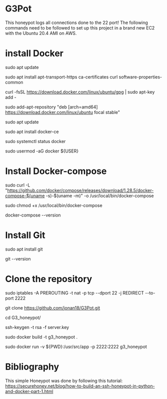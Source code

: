 # G3Pot

This honeypot logs all connections done to the 22 port! 
The following commands need to be followed to set up this project in a brand new EC2 with the Ubuntu 20.4 AMI on AWS.

# install Docker

sudo apt update

sudo apt install apt-transport-https ca-certificates curl software-properties-common

curl -fsSL https://download.docker.com/linux/ubuntu/gpg | sudo apt-key add -

sudo add-apt-repository "deb [arch=amd64] https://download.docker.com/linux/ubuntu focal stable"

sudo apt update

sudo apt install docker-ce

sudo systemctl status docker

sudo usermod -aG docker ${USER}

# Install Docker-compose
sudo curl -L "https://github.com/docker/compose/releases/download/1.28.5/docker-compose-$(uname -s)-$(uname -m)" -o /usr/local/bin/docker-compose

sudo chmod +x /usr/local/bin/docker-compose

docker-compose --version

# Install Git
sudo apt install git

git --version

# Clone the repository
sudo iptables -A PREROUTING -t nat -p tcp --dport 22 -j REDIRECT --to-port 2222

git clone https://github.com/jonan18/G3Pot.git

cd G3_honeypot/

ssh-keygen -t rsa -f server.key

sudo docker build -t g3_honeypot .

sudo docker run -v ${PWD}:/usr/src/app -p 2222:2222 g3_honeypot


# Bibliography
This simple Honeypot was done by following this tutorial: https://securehoney.net/blog/how-to-build-an-ssh-honeypot-in-python-and-docker-part-1.html
